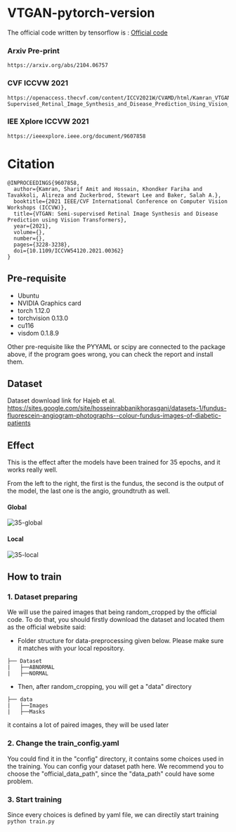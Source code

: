 <!-- @format -->

# VTGAN-pytorch-version

The official code written by tensorflow is :
[Official code](https://github.com/SharifAmit/VTGAN)

### Arxiv Pre-print

```
https://arxiv.org/abs/2104.06757
```

### CVF ICCVW 2021

```
https://openaccess.thecvf.com/content/ICCV2021W/CVAMD/html/Kamran_VTGAN_Semi-Supervised_Retinal_Image_Synthesis_and_Disease_Prediction_Using_Vision_ICCVW_2021_paper.html
```

### IEE Xplore ICCVW 2021

```
https://ieeexplore.ieee.org/document/9607858
```

# Citation

```
@INPROCEEDINGS{9607858,
  author={Kamran, Sharif Amit and Hossain, Khondker Fariha and Tavakkoli, Alireza and Zuckerbrod, Stewart Lee and Baker, Salah A.},
  booktitle={2021 IEEE/CVF International Conference on Computer Vision Workshops (ICCVW)},
  title={VTGAN: Semi-supervised Retinal Image Synthesis and Disease Prediction using Vision Transformers},
  year={2021},
  volume={},
  number={},
  pages={3228-3238},
  doi={10.1109/ICCVW54120.2021.00362}
}
```

## Pre-requisite

- Ubuntu
- NVIDIA Graphics card
- torch 1.12.0
- torchvision 0.13.0
- cu116
- visdom 0.1.8.9

Other pre-requisite like the PYYAML or scipy are connected to the package above,
if the program goes wrong, you can check the report and install them.

## Dataset

Dataset download link for Hajeb et al.
https://sites.google.com/site/hosseinrabbanikhorasgani/datasets-1/fundus-fluorescein-angiogram-photographs--colour-fundus-images-of-diabetic-patients

## Effect

This is the effect after the models have been trained for 35 epochs, and it works really well.

From the left to the right, the first is the fundus, the second is the output of the model, the last one is the angio, groundtruth as well.

#### Global

![35-global](/utils/35-global.jpg)

#### Local

![35-local](/utils/35-local.jpg)

## How to train

### 1. Dataset preparing

We will use the paired images that being random_cropped by the official code. To do that, you should firstly download the dataset
and located them as the official website said:

- Folder structure for data-preprocessing given below. Please make sure it matches with your local repository.

```
├── Dataset
|   ├──ABNORMAL
|   ├──NORMAL
```

- Then, after random_cropping, you will get a "data" directory

```
├── data
|   ├──Images
|   ├──Masks
```

it contains a lot of paired images, they will be used later

### 2. Change the train_config.yaml

You could find it in the "config" directory, it contains some choices used in the training.
You can config your dataset path here. We recommend you to choose the "official_data_path", since the "data_path" could have some problem.

### 3. Start training

Since every choices is defined by yaml file, we can directily start training
`python train.py`

